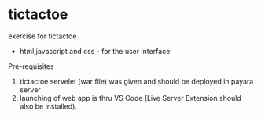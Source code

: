 # tictactoe
exercise for tictactoe
- html,javascript and css - for the user interface

Pre-requisites
1. tictactoe servelet (war file) was given and should be deployed in payara server
2. launching of web app is thru VS Code (Live Server Extension should also be installed).


